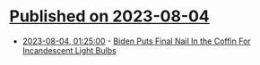 # [Published on 2023-08-04](index.md)

* [2023-08-04, 01:25:00](https://news.slashdot.org/story/23/08/03/213242/biden-puts-final-nail-in-the-coffin-for-incandescent-light-bulbs?utm_source=rss1.0mainlinkanon&utm_medium=feed) - [Biden Puts Final Nail In the Coffin For Incandescent Light Bulbs](https://news.slashdot.org/story/23/08/03/213242/biden-puts-final-nail-in-the-coffin-for-incandescent-light-bulbs?utm_source=rss1.0mainlinkanon&utm_medium=feed)
